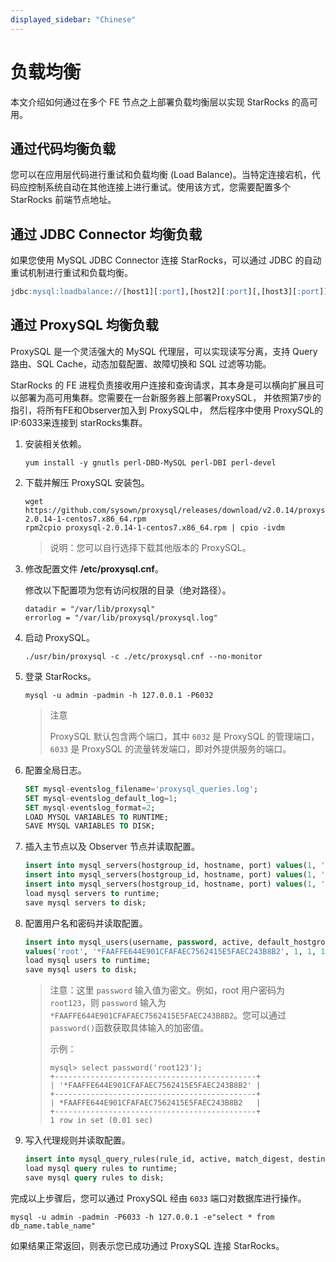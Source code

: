 ```yaml
---
displayed_sidebar: "Chinese"
---
```


# 负载均衡

本文介绍如何通过在多个 FE 节点之上部署负载均衡层以实现 StarRocks 的高可用。

## 通过代码均衡负载

您可以在应用层代码进行重试和负载均衡 (Load Balance)。当特定连接宕机，代码应控制系统自动在其他连接上进行重试。使用该方式，您需要配置多个 StarRocks 前端节点地址。

## 通过 JDBC Connector 均衡负载

如果您使用 MySQL JDBC Connector 连接 StarRocks，可以通过 JDBC 的自动重试机制进行重试和负载均衡。

```sql
jdbc:mysql:loadbalance://[host1][:port],[host2][:port][,[host3][:port]]...[/[database]][?propertyName1=propertyValue1[&propertyName2=propertyValue2]...]
```

## 通过 ProxySQL 均衡负载

ProxySQL 是一个灵活强大的 MySQL 代理层，可以实现读写分离，支持 Query 路由、SQL Cache，动态加载配置、故障切换和 SQL 过滤等功能。

StarRocks 的 FE 进程负责接收用户连接和查询请求，其本身是可以横向扩展且可以部署为高可用集群。您需要在一台新服务器上部署ProxySQL， 并依照第7步的指引，将所有FE和Observer加入到 ProxySQL中， 然后程序中使用 ProxySQL的IP:6033来连接到 starRocks集群。

1. 安装相关依赖。

    ```shell
    yum install -y gnutls perl-DBD-MySQL perl-DBI perl-devel
    ```

2. 下载并解压 ProxySQL 安装包。

    ```shell
    wget https://github.com/sysown/proxysql/releases/download/v2.0.14/proxysql-2.0.14-1-centos7.x86_64.rpm
    rpm2cpio proxysql-2.0.14-1-centos7.x86_64.rpm | cpio -ivdm
    ```

    > 说明：您可以自行选择下载其他版本的 ProxySQL。

3. 修改配置文件 **/etc/proxysql.cnf**。

    修改以下配置项为您有访问权限的目录（绝对路径）。

    ```plain text
    datadir = "/var/lib/proxysql"
    errorlog = "/var/lib/proxysql/proxysql.log"
    ```

4. 启动 ProxySQL。

    ```shell
    ./usr/bin/proxysql -c ./etc/proxysql.cnf --no-monitor
    ```

5. 登录 StarRocks。

    ```shell
    mysql -u admin -padmin -h 127.0.0.1 -P6032
    ```

    > 注意
    >
    > ProxySQL 默认包含两个端口，其中 `6032` 是 ProxySQL 的管理端口，`6033` 是 ProxySQL 的流量转发端口，即对外提供服务的端口。

6. 配置全局日志。

    ```sql
    SET mysql-eventslog_filename='proxysql_queries.log';
    SET mysql-eventslog_default_log=1;
    SET mysql-eventslog_format=2;
    LOAD MYSQL VARIABLES TO RUNTIME;
    SAVE MYSQL VARIABLES TO DISK;
    ```

7. 插入主节点以及 Observer 节点并读取配置。

    ```sql
    insert into mysql_servers(hostgroup_id, hostname, port) values(1, '172.26.92.139', 9030);
    insert into mysql_servers(hostgroup_id, hostname, port) values(1, '172.26.34.139', 9030);
    insert into mysql_servers(hostgroup_id, hostname, port) values(1, '172.26.34.140', 9030);
    load mysql servers to runtime;
    save mysql servers to disk;
    ```

8. 配置用户名和密码并读取配置。

    ```sql
    insert into mysql_users(username, password, active, default_hostgroup, backend, frontend) 
    values('root', '*FAAFFE644E901CFAFAEC7562415E5FAEC243B8B2', 1, 1, 1, 1);
    load mysql users to runtime; 
    save mysql users to disk;
    ```

    > 注意：这里 `password` 输入值为密文。例如，root 用户密码为 `root123`，则 `password` 输入为 `*FAAFFE644E901CFAFAEC7562415E5FAEC243B8B2`。您可以通过 `password()`函数获取具体输入的加密值。
    >
    > 示例：
    >
    > ```plain text
    > mysql> select password('root123');
    > +---------------------------------------------+
    > | '*FAAFFE644E901CFAFAEC7562415E5FAEC243B8B2' |
    > +---------------------------------------------+
    > | *FAAFFE644E901CFAFAEC7562415E5FAEC243B8B2   |
    > +---------------------------------------------+
    > 1 row in set (0.01 sec)
    > ```

9. 写入代理规则并读取配置。

    ```sql
    insert into mysql_query_rules(rule_id, active, match_digest, destination_hostgroup, mirror_hostgroup, apply) values(1, 1, '.', 1, 2, 1);
    load mysql query rules to runtime; 
    save mysql query rules to disk;
    ```

完成以上步骤后，您可以通过 ProxySQL 经由 `6033` 端口对数据库进行操作。

```shell
mysql -u admin -padmin -P6033 -h 127.0.0.1 -e"select * from db_name.table_name"
```

如果结果正常返回，则表示您已成功通过 ProxySQL 连接 StarRocks。
